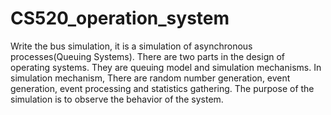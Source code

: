# CS520_operation_system
Write the bus simulation, it is a simulation of asynchronous processes(Queuing Systems).
There are two parts in the design of operating systems. They are queuing model and simulation mechanisms.
In simulation mechanism, There are random number generation, event generation, event processing and statistics gathering.
The purpose of the simulation is to observe the behavior of the system.
